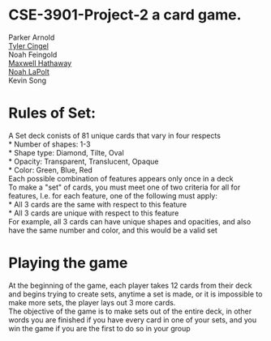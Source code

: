 # CSE-3901-Project-2 a card game.
Parker Arnold  
[Tyler Cingel](https://github.com/TylerCingel)  
Noah Feingold  
[Maxwell Hathaway](https://github.com/noahlapolt)  
[Noah LaPolt](https://github.com/mhathaway225)  
Kevin Song

# Rules of Set:
A Set deck conists of 81 unique cards that vary in four respects  
    * Number of shapes: 1-3  
    * Shape type: Diamond, Tilte, Oval  
    * Opacity: Transparent, Translucent, Opaque  
    * Color: Green, Blue, Red  
Each possible combination of features appears only once in a deck  
To make a "set" of cards, you must meet one of two criteria for all for features,
I.e. for each feature, one of the following must apply:  
    * All 3 cards are the same with respect to this feature  
    * All 3 cards are unique with respect to this feature  
For example, all 3 cards can have unique shapes and opacities, and also have the same number and color, and this would be a valid set

# Playing the game
At the beginning of the game, each player takes 12 cards from their deck and begins trying to create sets, anytime a set is made, or it is impossible to make more sets, the player lays out 3 more cards.  
The objective of the game is to make sets out of the entire deck, in other words you are finished if you have every card in one of your sets, and you win the game if you are the first to do so in your group
